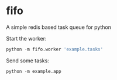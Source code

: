 # fifo
A simple redis based task queue for python


Start the worker:
```python
python -m fifo.worker 'example.tasks'
```


Send some tasks:
```python
python -m example.app
```